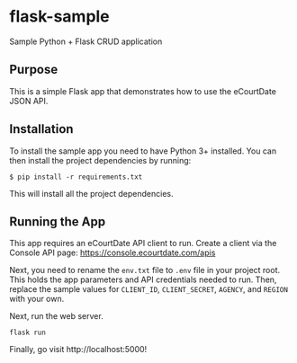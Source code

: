 # flask-sample
Sample Python + Flask CRUD application

Purpose
-------

This is a simple Flask app that demonstrates how to use the eCourtDate JSON API.

Installation
------------

To install the sample app you need to have Python 3+ installed. You can
then install the project dependencies by running:

    $ pip install -r requirements.txt

This will install all the project dependencies.

Running the App
---------------

This app requires an eCourtDate API client to run. Create a client via the Console API page: 
https://console.ecourtdate.com/apis

Next, you need to rename the ``env.txt`` file to ``.env`` file in your project root. This holds the app parameters and API credentials
needed to run. Then, replace the sample values for ``CLIENT_ID``, ``CLIENT_SECRET``, ``AGENCY``, and ``REGION`` with your own.

Next, run the web server.

    flask run

Finally, go visit http://localhost:5000!
